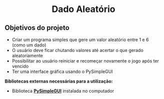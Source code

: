 <h1 align="center">Dado Aleatório</h1>


<h2>Objetivos do projeto</h2>

- Criar um programa simples que gere um valor aleatório entre 1 e 6 (como um dado)
- O usuário deve ficar chutando valores até acertar o que gerado aleatoriamente
- Possibilitar ao usuário reiniciar e recomeçar novamente o jogo após ter vencido
- Ter uma interface gráfica usando o PySimpleGUI


<strong>Bibliotecas externas necessárias para a utilização:</strong>
- Biblioteca <strong><a href="https://pypi.org/project/PySimpleGUI/">PySimpleGUI</a></strong> instalada no computador
